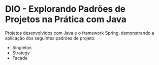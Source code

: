 # DIO - Explorando Padrões de Projetos na Prática com Java

Projetos desenvolvidos com Java e o framework Spring, demonstrando a aplicação dos seguintes padrões de projeto:

- Singleton
- Strategy
- Facade
